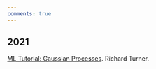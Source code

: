 ```yaml
---
comments: true
---
```


## 2021

[ML Tutorial: Gaussian Processes](https://www.youtube.com/watch?v=92-98SYOdlY). Richard Turner.
